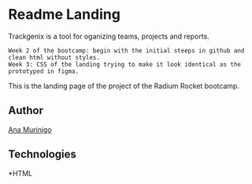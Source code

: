 # Readme Landing
Trackgenix is a tool for oganizing teams, projects and reports.
```
Week 2 of the bootcamp: begin with the initial steeps in github and clean html without styles.
Week 3: CSS of the landing trying to make it look identical as the prototyped in figma.
```
This is the landing page of the project of the Radium Rocket bootcamp.
## Author
[Ana Murinigo](https://github.com/AnaMurinigo)
## Technologies
*HTML